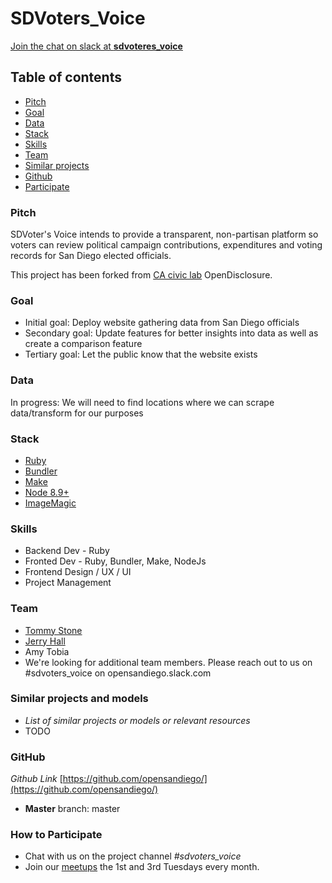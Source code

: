 # SDVoters_Voice

[Join the chat on slack at **sdvoteres_voice**](https://osd-slack-auto-invite.herokuapp.com/)

## Table of contents
- [Pitch](#section_pitch "Pitch")
- [Goal](#section_goal "Goal")
- [Data](#section_data "Data")
- [Stack](#section_stack "Stack")
- [Skills](#section_skills "Skills")
- [Team](#section_team "team")
- [Similar projects](#section_similar "Similar projects")
- [Github](#section_github "Github")
- [Participate](#section_participate "How to Participate")

### <a name="section_pitch"></a>Pitch

SDVoter's Voice intends to provide a transparent, non-partisan platform so voters can review political campaign contributions, expenditures and voting records for San Diego elected officials.

This project has been forked from [CA civic lab](https://github.com/caciviclab) OpenDisclosure.

### <a name="section_goal"></a>Goal

- Initial goal: Deploy website gathering data from San Diego officials
- Secondary goal: Update features for better insights into data as well as create a comparison feature
- Tertiary goal: Let the public know that the website exists

### <a name="section_data"></a>Data

In progress: We will need to find locations where we can scrape data/transform for our purposes

### <a name="section_stack"></a>Stack

- [Ruby](https://www.ruby-lang.org/en/)
- [Bundler](https://bundler.io/)
- [Make](https://www.gnu.org/software/make/)
- [Node 8.9+](https://nodejs.org/en/)
- [ImageMagic](https://imagemagick.org/index.php)


### <a name="section_skills"></a>Skills

- Backend Dev - Ruby
- Fronted Dev - Ruby, Bundler, Make, NodeJs
- Frontend Design / UX / UI
- Project Management

### <a name="section_team"></a>Team

- [Tommy Stone](https://github.com/tommy-stone)
- [Jerry Hall](https://github.com/jerryhall)
- Amy Tobia
- We're looking for additional team members. Please reach out to us on #sdvoters_voice on opensandiego.slack.com

### <a name="section_similar"></a>Similar projects and models

- *List of similar projects or models or relevant resources*
- TODO

### <a name="section_github"></a>GitHub

*Github Link*
[https://github.com/opensandiego/](https://github.com/opensandiego/)

- **Master** branch: master

### <a name="section_participate"></a>How to Participate

- Chat with us on the project channel *#sdvoters_voice*
- Join our [meetups](http://www.meetup.com/Open-San-Diego) the 1st and 3rd Tuesdays every month.
